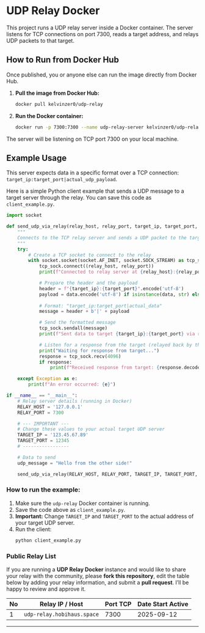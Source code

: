 # UDP Relay Docker

This project runs a UDP relay server inside a Docker container. The server listens for TCP connections on port 7300, reads a target address, and relays UDP packets to that target.



## How to Run from Docker Hub

Once published, you or anyone else can run the image directly from Docker Hub.

1.  **Pull the image from Docker Hub:**

    ```bash
    docker pull kelvinzer0/udp-relay
    ```

2.  **Run the Docker container:**

    ```bash
    docker run -p 7300:7300 --name udp-relay-server kelvinzer0/udp-relay
    ```

The server will be listening on TCP port 7300 on your local machine.

## Example Usage

This server expects data in a specific format over a TCP connection: `target_ip:target_port|actual_udp_payload`.

Here is a simple Python client example that sends a UDP message to a target server through the relay. You can save this code as `client_example.py`.

```python
import socket

def send_udp_via_relay(relay_host, relay_port, target_ip, target_port, data):
    """
    Connects to the TCP relay server and sends a UDP packet to the target.
    """
    try:
        # Create a TCP socket to connect to the relay
        with socket.socket(socket.AF_INET, socket.SOCK_STREAM) as tcp_sock:
            tcp_sock.connect((relay_host, relay_port))
            print(f"Connected to relay server at {relay_host}:{relay_port}")

            # Prepare the header and the payload
            header = f"{target_ip}:{target_port}".encode('utf-8')
            payload = data.encode('utf-8') if isinstance(data, str) else data
            
            # Format: "target_ip:target_port|actual_data"
            message = header + b'|' + payload

            # Send the formatted message
            tcp_sock.sendall(message)
            print(f"Sent data to target {target_ip}:{target_port} via relay.")

            # Listen for a response from the target (relayed back by the server)
            print("Waiting for response from target...")
            response = tcp_sock.recv(4096)
            if response:
                print(f"Received response from target: {response.decode('utf-8', 'ignore')}")

    except Exception as e:
        print(f"An error occurred: {e}")

if __name__ == "__main__":
    # Relay server details (running in Docker)
    RELAY_HOST = '127.0.0.1'
    RELAY_PORT = 7300

    # --- IMPORTANT ---
    # Change these values to your actual target UDP server
    TARGET_IP = '123.45.67.89' 
    TARGET_PORT = 12345        
    # -----------------

    # Data to send
    udp_message = "Hello from the other side!"

    send_udp_via_relay(RELAY_HOST, RELAY_PORT, TARGET_IP, TARGET_PORT, udp_message)
```

### How to run the example:

1.  Make sure the `udp-relay` Docker container is running.
2.  Save the code above as `client_example.py`.
3.  **Important:** Change `TARGET_IP` and `TARGET_PORT` to the actual address of your target UDP server.
4.  Run the client:
    ```bash
    python client_example.py
    ```

### Public Relay List

If you are running a **UDP Relay Docker** instance and would like to share your relay with the community, please **fork this repository**, edit the table below by adding your relay information, and submit a **pull request**. I’ll be happy to review and approve it.

| No | Relay IP / Host         | Port TCP | Date Start Active |
| -- | ----------------------- | -------- | ----------------- |
| 1  | `udp-relay.hobihaus.space` | 7300     | 2025-09-12        |
---

